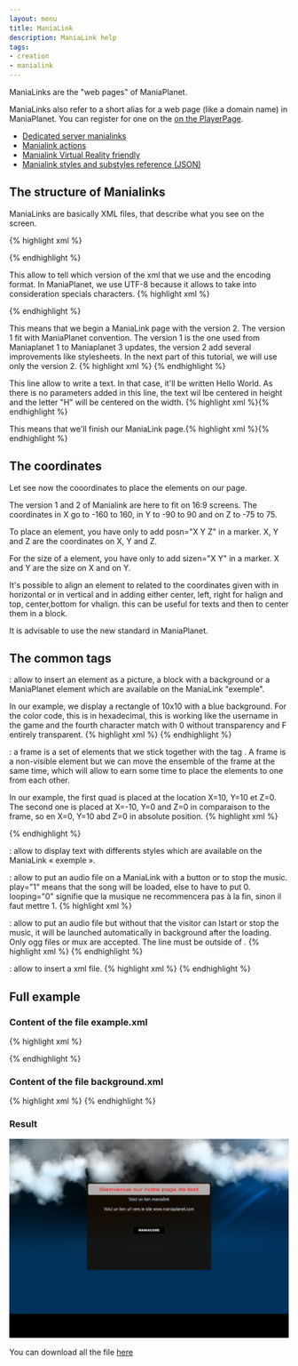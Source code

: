 ```yaml
---
layout: menu
title: ManiaLink
description: ManiaLink help
tags:
- creation
- manialink
---
```


ManiaLinks are the "web pages" of ManiaPlanet.

ManiaLinks also refer to a short alias for a web page (like a domain name) in ManiaPlanet. You can register for one on the [on the PlayerPage][1]. 

* [Dedicated server manialinks][2]
* [Manialink actions][3]
* [Manialink Virtual Reality friendly][4]
* [Manialink styles and substyles reference (JSON)][5]

## The structure of Manialinks
ManiaLinks are basically XML files, that describe what you see on the screen. 

{% highlight xml %}
<?xml version="1.0" encoding="utf-8" standalone="yes" ?>
<manialink version="2">
<label text="Hello World!" />
</manialink>
{% endhighlight %}


This allow to tell which version of the xml that we use and the encoding format. In ManiaPlanet, we use UTF-8 because it allows to take into consideration specials characters.
{% highlight xml %}
<?xml version="1.0" encoding="utf-8" standalone="yes" ?>
{% endhighlight %}


This means that we begin a ManiaLink page with the version 2. The version 1 fit with ManiaPlanet convention.  The version 1 is the one used from Maniaplanet 1 to Maniaplanet 3 updates, the version 2 add several improvements like stylesheets. In the next part of this tutorial, we will use only the version 2.
{% highlight xml %}
<manialink version="2">
{% endhighlight %}


This line allow to write a text. In that case, it'll be written Hello World. As there is no parameters added in this line, the text wil lbe centered in height and the letter "H" will be centered on the width.
{% highlight xml %}<label text="Hello World!" />{% endhighlight %}


This means that we'll finish our ManiaLink page.{% highlight xml %}</manialink>{% endhighlight %}


## The coordinates
Let see now the cooordinates to place the elements on our page.


The version 1 and 2 of Manialink are here to fit on 16:9 screens. The coordinates in X go to -160 to 160, in Y to -90 to 90 and on Z to -75 to 75.

To place an element, you have only to add posn="X Y Z" in a marker. X, Y and Z are the coordinates on X, Y and Z.

For the size of a element, you have only to add sizen="X Y" in a marker. X and Y are the size on X and on Y.

It's possible to align an element to related to the coordinates given with <halign> in horizontal or <vhalign> in vertical and in adding either center, left, right for halign and top, center,bottom for vhalign. this can be useful for texts and then to center them in a block.

It is advisable to use the new standard in ManiaPlanet.

## The common tags

**<quad>** : allow to insert an element as a picture, a block with a background or a ManiaPlanet element which are available on the ManiaLink "exemple".

In our example, we display a rectangle of 10x10 with a blue background. For the color code, this is in hexadecimal, this is working like the username in the game and the fourth character match with 0 without transparency and F entirely transparent.
{% highlight xml %}
<quad posn="-10 0 0" sizen="10 10" bgcolor="00FA" />
{% endhighlight %}


**<frame>** : a frame is a set of elements that we stick together with the tag <frame>. A frame is a non-visible element but we can move the ensemble of the frame at the same time, which will allow to earn some time to place the elements to one from each other.

In our example, the first quad is placed at the location X=10, Y=10 et Z=0. The second one is placed at X=-10, Y=0 and Z=0 in comparaison to the frame, so en X=0, Y=10 abd Z=0 in absolute position.
{% highlight xml %}
<frame posn="10 10 0">
<quad sizen="10 10" bgcolor="F00A" />
<quad posn="-10 0 0" sizen="10 10" bgcolor="00FA" />
</frame>
{% endhighlight %}


**<label>** : allow to display text with differents styles which are available on the ManiaLink « exemple ».


**<audio>** : allow to put an audio file on a ManiaLink with a button or to stop the music. play="1" means that the song will be loaded, else to have to put 0.
looping="0" signifie que la musique ne recommencera pas à la fin, sinon il faut mettre 1.
{% highlight xml %}
<audio data="./audio.ogg" play="1" looping="0" />
{% endhighlight %}


**<music>** : allow to put an audio file but without that the visitor can lstart or stop the music, it will be launched automatically in background after the loading. Only ogg files or mux are accepted. The line must be outside of <frame>.
{% highlight xml %}
<music data="./music.ogg" />
{% endhighlight %}


**<include>** : allow to insert a xml file.
{% highlight xml %}
<include url="./page.xml" />
{% endhighlight %}


## Full example

### Content of the file example.xml

{% highlight xml %}
<?xml version="1.0" encoding="utf-8" standalone="yes" ?>
<manialink version="2">
<include url="./background.xml"/>
<quad posn="-80 45 1" sizen="160 90" style="Bgs1" substyle="BgWindow" />
<quad posn="-70 44 2" sizen="140 12" style="Bgs1" substyle="BgWindow2" />
<label posn="0 40 3" halign="center" text="$w$f00Bienvenue sur notre page de test" />
<label posn="0 30 2" halign="center" text="$h[Exemple]Voici un lien manialink$h" />
<label posn="0 20 2" halign="center" text="$l[www.maniaplanet.com]Voici un lien url vers le site www.maniaplanet.com$l" />
<label posn="0 0 2" halign="center" style="CardButtonMedium" text="Maniacode" manialink="Lien vers un maniacode" />
</manialink>
{% endhighlight %}


### Content of the file background.xml

{% highlight xml %}
<quad posn="-160 90 0" sizen="320 180" image="./background.jpg"/>
{% endhighlight %}


### Result

![Tutorial Manialink][6]


You can download all the file [here][7]

[1]: https://player.maniaplanet.com/advanced/manialinks
[2]: server.html
[3]: actions.html
[4]: vr.html
[5]: styles.json
[6]: img/tutoriel_manialink.jpg
[7]: http://bczteam.com/~jonthekiller/Manialinks/Tutoriel_manialink.zip

